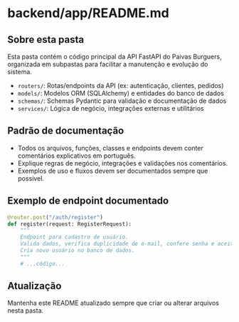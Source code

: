 # backend/app/README.md

## Sobre esta pasta
Esta pasta contém o código principal da API FastAPI do Paivas Burguers, organizada em subpastas para facilitar a manutenção e evolução do sistema.

- `routers/`: Rotas/endpoints da API (ex: autenticação, clientes, pedidos)
- `models/`: Modelos ORM (SQLAlchemy) e entidades do banco de dados
- `schemas/`: Schemas Pydantic para validação e documentação de dados
- `services/`: Lógica de negócio, integrações externas e utilitários

## Padrão de documentação
- Todos os arquivos, funções, classes e endpoints devem conter comentários explicativos em português.
- Explique regras de negócio, integrações e validações nos comentários.
- Exemplos de uso e fluxos devem ser documentados sempre que possível.

## Exemplo de endpoint documentado
```python
@router.post("/auth/register")
def register(request: RegisterRequest):
    """
    Endpoint para cadastro de usuário.
    Valida dados, verifica duplicidade de e-mail, confere senha e aceite de termos.
    Cria novo usuário no banco de dados.
    """
    # ...código...
```

## Atualização
Mantenha este README atualizado sempre que criar ou alterar arquivos nesta pasta.
